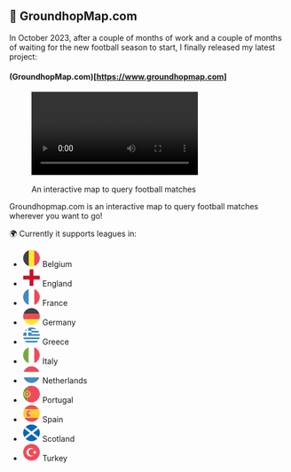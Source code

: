 ## 📱 GroundhopMap.com

In October 2023, after a couple of months of work and a couple of months of waiting for the new football season to start, I finally released my latest project:

#### (GroundhopMap.com)[https://www.groundhopmap.com] 
<figure>    
    <p>
      <video src="https://github.com/UnravelSports/unravelsports.github.io/assets/64530306/f04e469e-41f5-43a5-a72b-960d84b69a98" class="center-vid" controls="controls" style="max-width: 90%;"></video>
    </p>  
    <figcaption>An interactive map to query football matches</figcaption>
</figure>

Groundhopmap.com is an interactive map to query football matches wherever you want to go! 

🌍 Currently it supports leagues in:
- ![belgium flag](/imgs/svg/belgium.svg) Belgium
- ![England flag](/imgs/svg/england.svg)󠁧󠁢󠁥󠁮󠁧󠁿󠁧󠁢 England
- ![France flag](/imgs/svg/france.svg) France
- ![Germany flag](/imgs/svg/germany.svg) Germany
- ![Greece flag](/imgs/svg/greece.svg) Greece
- ![Italy flag](/imgs/svg/italy.svg) Italy
- ![Netherlands flag](/imgs/svg/netherlands.svg) Netherlands
- ![Portugal flag](/imgs/svg/portugal.svg) Portugal
- ![Spain flag](/imgs/svg/spain.svg) Spain
- ![Scotland flag](/imgs/svg/scotland.svg) Scotland
- ![Turkey flag](/imgs/svg/turkey.svg) Turkey
